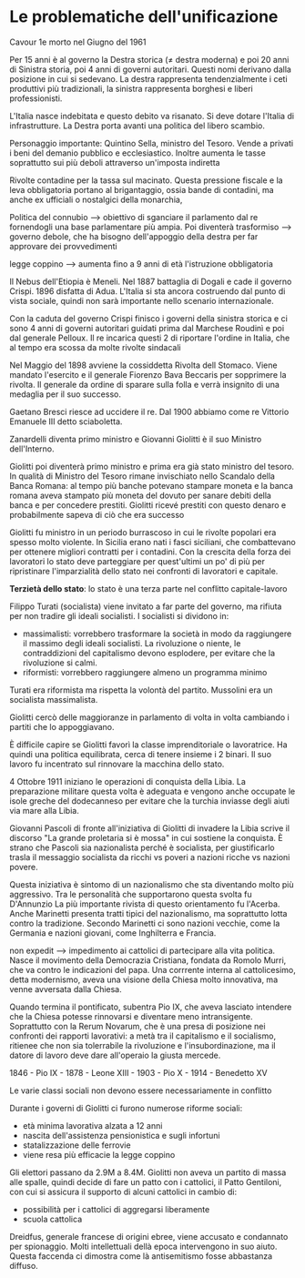 # Le problematiche dell'unificazione
Cavour 1e morto nel Giugno del 1961

Per 15 anni è al governo la Destra storica (≠ destra moderna) e poi 20 anni di Sinistra storia, poi 4 anni di governi autoritari. Questi nomi derivano dalla posizione in cui si sedevano.
La destra rappresenta tendenzialmente i ceti produttivi più tradizionali, la sinistra rappresenta borghesi e liberi professionisti.

L'Italia nasce indebitata e questo debito va risanato. Si deve dotare l'Italia di infrastrutture. La Destra porta avanti una politica del libero scambio.

Personaggio importante: Quintino Sella, ministro del Tesoro.
Vende a privati i beni del demanio pubblico e ecclesiastico. Inoltre aumenta le tasse soprattutto sui più deboli attraverso un'imposta indiretta

Rivolte contadine per la tassa sul macinato.
Questa pressione fiscale e la leva obbligatoria portano al brigantaggio, ossia bande di contadini, ma anche ex ufficiali o nostalgici della monarchia, 

Politica del connubio --> obiettivo di sganciare il parlamento dal re fornendogli una base parlamentare più ampia.
Poi diventerà trasformiso --> governo debole, che ha bisogno dell'appoggio della destra per far approvare dei provvedimenti

legge coppino --> aumenta fino a 9 anni di età l'istruzione obbligatoria

Il Nebus dell'Etiopia è Meneli. Nel 1887 battaglia di Dogali e cade il governo Crispi. 1896 disfatta di Adua.
L'Italia si sta ancora costruendo dal punto di vista sociale, quindi non sarà importante nello scenario internazionale.

Con la caduta del governo Crispi finisco i governi della sinistra storica e ci sono 4 anni di governi autoritari guidati prima dal Marchese Roudinì e poi dal generale Pelloux. Il re incarica questi 2 di riportare l'ordine in Italia, che al tempo era scossa da molte rivolte sindacali

Nel Maggio del 1898 avviene la cossiddetta Rivolta dell Stomaco. Viene mandato l'esercito e il generale Fiorenzo Bava Beccaris per sopprimere la rivolta. Il generale da ordine di sparare sulla folla e verrà insignito di una medaglia per il suo successo.

Gaetano Bresci riesce ad uccidere il re. Dal 1900 abbiamo come re Vittorio Emanuele III detto sciaboletta.

Zanardelli diventa primo ministro e Giovanni Giolitti è il suo Ministro dell'Interno.

Giolitti poi diventerà primo ministro e prima era già stato ministro del tesoro. In qualità di Ministro del Tesoro rimane invischiato nello Scandalo della Banca Romana: al tempo più banche potevano stampare moneta e la banca romana aveva stampato più moneta del dovuto per sanare debiti della banca e per concedere prestiti.
Giolitti ricevé prestiti con questo denaro e probabilmente sapeva di ciò che era successo

Giolitti fu ministro in un periodo burrascoso in cui le rivolte popolari era spesso molto violente. In Sicilia erano nati i fasci siciliani, che combattevano per ottenere migliori contratti per i contadini.
Con la crescita della forza dei lavoratori lo stato deve parteggiare per quest'ultimi un po' di più per ripristinare l'imparzialità dello stato nei confronti di lavoratori e capitale.

**Terzietà dello stato**: lo stato è una terza parte nel conflitto capitale-lavoro

Filippo Turati (socialista) viene invitato a far parte del governo, ma rifiuta per non tradire gli ideali socialisti.
I socialisti si dividono in:
- massimalisti: vorrebbero trasformare la società in modo da raggiungere il massimo degli ideali socialisti. La rivoluzione o niente, le contraddizioni del capitalismo devono esplodere, per evitare che la rivoluzione si calmi.
- riformisti: vorrebbero raggiungere almeno un programma minimo

Turati era riformista ma rispetta la volontà del partito.
Mussolini era un socialista massimalista.

Giolitti cercò delle maggioranze in parlamento di volta in volta cambiando i partiti che lo appoggiavano.

È difficile capire se Giolitti favorì la classe imprenditoriale o lavoratrice. Ha quindi una politica equilibrata, cerca di tenere insieme i 2 binari.
Il suo lavoro fu incentrato sul rinnovare la macchina dello stato.

4 Ottobre 1911 iniziano le operazioni di conquista della Libia. La preparazione militare questa volta è adeguata e vengono anche occupate le isole greche del dodecanneso per evitare che la turchia inviasse degli aiuti via mare alla Libia.

Giovanni Pascoli di fronte all'iniziativa di Giolitti di invadere la Libia scrive il discorso "La grande proletaria si è mossa" in cui sostiene la conquista.
È strano che Pascoli sia nazionalista perché è socialista, per giustificarlo trasla il messaggio socialista da ricchi vs poveri a nazioni ricche vs nazioni povere.

Questa iniziativa è sintomo di un nazionalismo che sta diventando molto più aggressivo. Tra le personalità che supportarono questa svolta fu D'Annunzio 
La più importante rivista di questo orientamento fu l'Acerba.
Anche Marinetti presenta tratti tipici del nazionalismo, ma soprattutto lotta contro la tradizione. Secondo Marinetti ci sono nazioni vecchie, come la Germania e nazioni giovani, come Inghilterra e Francia.

non expedit --> impedimento ai cattolici di partecipare alla vita politica.
Nasce il movimento della Democrazia Cristiana, fondata da Romolo Murri, che va contro le indicazioni del papa.
Una corrrente interna al cattolicesimo, detta modernismo, aveva una visione della Chiesa molto innovativa, ma venne avversata dalla Chiesa.

Quando termina il pontificato, subentra Pio IX, che aveva lasciato intendere che la Chiesa potesse rinnovarsi e diventare meno intransigente. Soprattutto con la Rerum Novarum, che è una presa di posizione nei confronti dei rapporti lavorativi: a metà tra il capitalismo e il socialismo, ritienee che non sia tolerrabile la rivoluzione e l'insubordinazione, ma il datore di lavoro deve dare all'operaio la giusta mercede.

1846 - Pio IX - 1878 - Leone XIII - 1903 - Pio X - 1914 - Benedetto XV

Le varie classi sociali non devono essere necessariamente in conflitto

Durante i governi di Giolitti ci furono numerose riforme sociali:
- età minima lavorativa alzata a 12 anni
- nascita dell'assistenza pensionistica e sugli infortuni
- statalizzazione delle ferrovie
- viene resa più efficacie la legge coppino

Gli elettori passano da 2.9M a 8.4M. Giolitti non aveva un partito di massa alle spalle, quindi decide di fare un patto con i cattolici, il Patto Gentiloni, con cui si assicura il supporto di alcuni cattolici in cambio di:
- possibilità per i cattolici di aggregarsi liberamente
- scuola cattolica

Dreidfus, generale francese di origini ebree, viene accusato e condannato per spionaggio. Molti intellettuali dellà epoca intervengono in suo aiuto.
Questa faccenda ci dimostra come là antisemitismo fosse abbastanza diffuso.